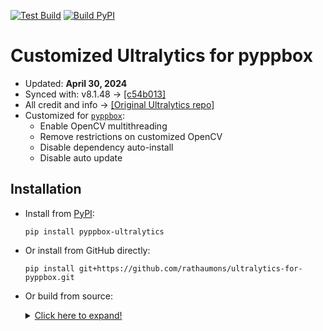 [![Test Build](https://github.com/rathaumons/ultralytics-for-pyppbox/actions/workflows/test_build.yaml/badge.svg)](https://github.com/rathaumons/ultralytics-for-pyppbox/actions/workflows/test_build.yaml) [![Build PyPI](https://github.com/rathaumons/ultralytics-for-pyppbox/actions/workflows/autobuild.yaml/badge.svg)](https://github.com/rathaumons/ultralytics-for-pyppbox/actions/workflows/autobuild.yaml)

# Customized Ultralytics for pyppbox

* Updated: **April 30, 2024**
* Synced with: v8.1.48 -> [[c54b013]](https://github.com/ultralytics/ultralytics/commit/c54b013188870dafdd5ce0d78b3f5f3fdee655fd)
* All credit and info -> [[Original Ultralytics repo]](https://github.com/ultralytics/ultralytics)
* Customized for [`pyppbox`](https://github.com/rathaumons/pyppbox):
    - Enable OpenCV multithreading
    - Remove restrictions on customized OpenCV
    - Disable dependency auto-install
    - Disable auto update

## Installation

* Install from [PyPI](https://pypi.org/project/pyppbox-ultralytics/):
    ```
    pip install pyppbox-ultralytics
    ``` 
* Or install from GitHub directly:
    ```
    pip install git+https://github.com/rathaumons/ultralytics-for-pyppbox.git
    ```
* Or build from source:

    <details><summary><ins>Click here to expand!</ins></summary>
    
    ```
    git clone https://github.com/rathaumons/ultralytics-for-pyppbox.git
    cd ultralytics-for-pyppbox
    python -m pip install --upgrade pip
    python -m pip install -U pip setuptools
    pip install wheel build
    python -m build --wheel --skip-dependency-check --no-isolatio
    cd dist
    ```
    
    </details>

